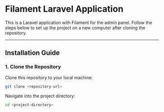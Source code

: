 # Filament Laravel Application

This is a Laravel application with Filament for the admin panel. Follow the steps below to set up the project on a new computer after cloning the repository.

---

## Installation Guide

### 1. Clone the Repository
Clone this repository to your local machine:
```bash
git clone <repository-url>
```

Navigate into the project directory:

```bash
cd <project-directory>
```